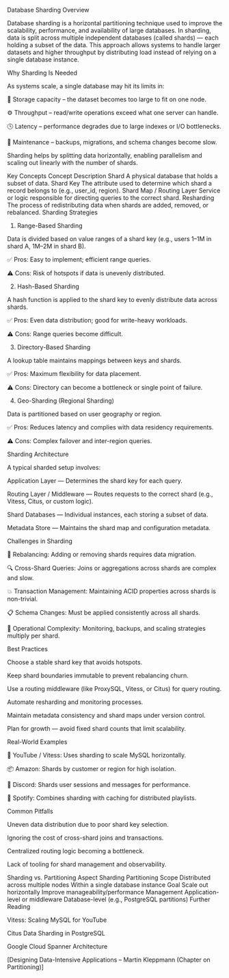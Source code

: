 Database Sharding
Overview

Database sharding is a horizontal partitioning technique used to improve the scalability, performance, and availability of large databases.
In sharding, data is split across multiple independent databases (called shards) — each holding a subset of the data.
This approach allows systems to handle larger datasets and higher throughput by distributing load instead of relying on a single database instance.

Why Sharding Is Needed

As systems scale, a single database may hit its limits in:

💾 Storage capacity – the dataset becomes too large to fit on one node.

⚙️ Throughput – read/write operations exceed what one server can handle.

🕓 Latency – performance degrades due to large indexes or I/O bottlenecks.

🧩 Maintenance – backups, migrations, and schema changes become slow.

Sharding helps by splitting data horizontally, enabling parallelism and scaling out linearly with the number of shards.

Key Concepts
Concept	Description
Shard	A physical database that holds a subset of data.
Shard Key	The attribute used to determine which shard a record belongs to (e.g., user_id, region).
Shard Map / Routing Layer	Service or logic responsible for directing queries to the correct shard.
Resharding	The process of redistributing data when shards are added, removed, or rebalanced.
Sharding Strategies
1. Range-Based Sharding

Data is divided based on value ranges of a shard key (e.g., users 1–1M in shard A, 1M–2M in shard B).

✅ Pros: Easy to implement; efficient range queries.

⚠️ Cons: Risk of hotspots if data is unevenly distributed.

2. Hash-Based Sharding

A hash function is applied to the shard key to evenly distribute data across shards.

✅ Pros: Even data distribution; good for write-heavy workloads.

⚠️ Cons: Range queries become difficult.

3. Directory-Based Sharding

A lookup table maintains mappings between keys and shards.

✅ Pros: Maximum flexibility for data placement.

⚠️ Cons: Directory can become a bottleneck or single point of failure.

4. Geo-Sharding (Regional Sharding)

Data is partitioned based on user geography or region.

✅ Pros: Reduces latency and complies with data residency requirements.

⚠️ Cons: Complex failover and inter-region queries.

Sharding Architecture

A typical sharded setup involves:

Application Layer — Determines the shard key for each query.

Routing Layer / Middleware — Routes requests to the correct shard (e.g., Vitess, Citus, or custom logic).

Shard Databases — Individual instances, each storing a subset of data.

Metadata Store — Maintains the shard map and configuration metadata.

Challenges in Sharding

🔄 Rebalancing: Adding or removing shards requires data migration.

🔍 Cross-Shard Queries: Joins or aggregations across shards are complex and slow.

💥 Transaction Management: Maintaining ACID properties across shards is non-trivial.

📋 Schema Changes: Must be applied consistently across all shards.

🧠 Operational Complexity: Monitoring, backups, and scaling strategies multiply per shard.

Best Practices

Choose a stable shard key that avoids hotspots.

Keep shard boundaries immutable to prevent rebalancing churn.

Use a routing middleware (like ProxySQL, Vitess, or Citus) for query routing.

Automate resharding and monitoring processes.

Maintain metadata consistency and shard maps under version control.

Plan for growth — avoid fixed shard counts that limit scalability.

Real-World Examples

🧱 YouTube / Vitess: Uses sharding to scale MySQL horizontally.

📦 Amazon: Shards by customer or region for high isolation.

💬 Discord: Shards user sessions and messages for performance.

🎵 Spotify: Combines sharding with caching for distributed playlists.

Common Pitfalls

Uneven data distribution due to poor shard key selection.

Ignoring the cost of cross-shard joins and transactions.

Centralized routing logic becoming a bottleneck.

Lack of tooling for shard management and observability.

Sharding vs. Partitioning
Aspect	Sharding	Partitioning
Scope	Distributed across multiple nodes	Within a single database instance
Goal	Scale out horizontally	Improve manageability/performance
Management	Application-level or middleware	Database-level (e.g., PostgreSQL partitions)
Further Reading

Vitess: Scaling MySQL for YouTube

Citus Data Sharding in PostgreSQL

Google Cloud Spanner Architecture

[Designing Data-Intensive Applications – Martin Kleppmann (Chapter on Partitioning)]
